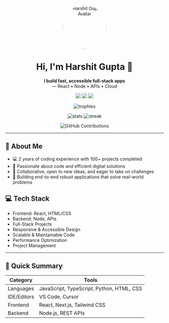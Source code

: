 <!-- Profile Header -->
<p align="center">
  <a href="https://github.com/HTGA75">
    <img src="https://avatars.githubusercontent.com/u/142381171?v=4" width="140" height="140" style="border-radius:50%" alt="Harshit Gupta Avatar" />
  </a>
</p>

<h1 align="center">Hi, I'm Harshit Gupta 👋</h1>

<p align="center"><b>I build fast, accessible full‑stack apps</b><br> — React • Node • APIs • Cloud</p>

<p align="center">
  <a href="mailto:hg23750@gmail.com"><img src="https://img.shields.io/badge/Email-hg23750%40gmail.com-red?style=flat&logo=gmail" /></a>
  <a href="https://www.linkedin.com/in/harshit-gupta-htga75" target="_blank"><img src="https://img.shields.io/badge/LinkedIn-Connect-blue?style=flat&logo=linkedin" /></a>
  <a href="https://twitter.com/HTGA75" target="_blank"><img src="https://img.shields.io/badge/Twitter-Follow-1DA1F2?style=flat&logo=twitter" /></a>
</p>

<!-- Dynamic Widgets -->
<p align="center">
  <img src="https://github-profile-trophy.vercel.app/?username=HTGA75&theme=algolia&margin-w=8&margin-h=8&no-bg=true" alt="trophies" />
</p>

<p align="center">
  <img src="https://github-readme-stats.vercel.app/api?username=HTGA75&show_icons=true&theme=tokyonight" alt="stats" />
  <img src="https://github-readme-streak-stats.herokuapp.com/?user=HTGA75&theme=tokyonight" alt="streak" />
</p>

<p align="center">
  <img src="https://ghchart.rshah.org/HTGA75" alt="GitHub Contributions" />
</p>

---

<!-- Keep existing sections with enhancements -->
## 🌟 About Me
- 💻 2 years of coding experience with 100+ projects completed
- 🚀 Passionate about code and efficient digital solutions
- 🤝 Collaborative, open to new ideas, and eager to take on challenges
- 🎯 Building end-to-end robust applications that solve real-world problems

## 💻 Tech Stack
- Frontend: React, HTML/CSS
- Backend: Node, APIs
- Full-Stack Projects
- Responsive & Accessible Design
- Scalable & Maintainable Code
- Performance Optimization
- Project Management

---

## 🔧 Quick Summary
| Category | Tools |
|---|---|
| Languages | JavaScript, TypeScript, Python, HTML, CSS |
| IDE/Editors | VS Code, Cursor |
| Frontend | React, Next.js, Tailwind CSS |
| Backend | Node.js, REST APIs |
